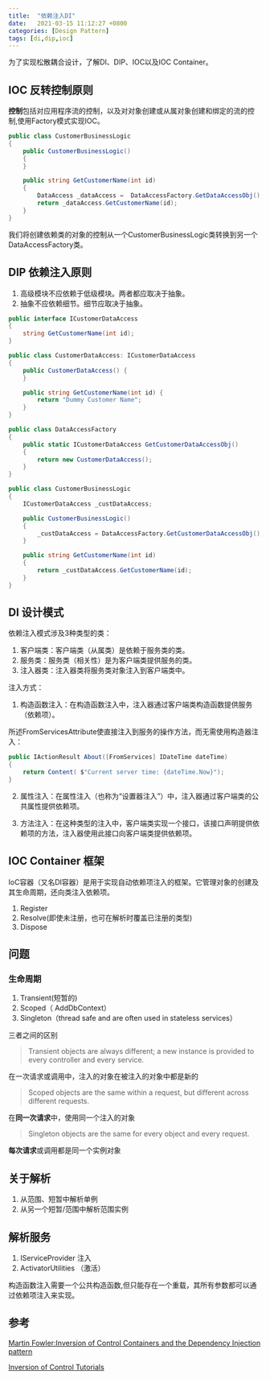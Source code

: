 ```yaml
---
title:  "依赖注入DI"
date:   2021-03-15 11:12:27 +0800
categories: [Design Pattern]
tags: [di,dip,ioc]
---
```


为了实现松散耦合设计，了解DI、DIP、IOC以及IOC Container。
## IOC 反转控制原则
**控制**包括对应用程序流的控制，以及对对象创建或从属对象创建和绑定的流的控制,使用Factory模式实现IOC。

```cs
public class CustomerBusinessLogic
{
    public CustomerBusinessLogic()
    {
    }

    public string GetCustomerName(int id)
    {
        DataAccess _dataAccess =  DataAccessFactory.GetDataAccessObj();
        return _dataAccess.GetCustomerName(id);
    }
}
```

我们将创建依赖类的对象的控制从一个CustomerBusinessLogic类转换到另一个DataAccessFactory类。

## DIP 依赖注入原则
1. 高级模块不应依赖于低级模块。两者都应取决于抽象。
2. 抽象不应依赖细节。细节应取决于抽象。


```cs
public interface ICustomerDataAccess
{
    string GetCustomerName(int id);
}

public class CustomerDataAccess: ICustomerDataAccess
{
    public CustomerDataAccess() {
    }

    public string GetCustomerName(int id) {
        return "Dummy Customer Name";
    }
}

public class DataAccessFactory
{
    public static ICustomerDataAccess GetCustomerDataAccessObj()
    {
        return new CustomerDataAccess();
    }
}

public class CustomerBusinessLogic
{
    ICustomerDataAccess _custDataAccess;

    public CustomerBusinessLogic()
    {
        _custDataAccess = DataAccessFactory.GetCustomerDataAccessObj();
    }

    public string GetCustomerName(int id)
    {
        return _custDataAccess.GetCustomerName(id);
    }
}
```

## DI 设计模式
依赖注入模式涉及3种类型的类：
1. 客户端类：客户端类（从属类）是依赖于服务类的类。
2. 服务类：服务类（相关性）是为客户端类提供服务的类。
3. 注入器类：注入器类将服务类对象注入到客户端类中。

注入方式：
1. 构造函数注入：在构造函数注入中，注入器通过客户端类构造函数提供服务（依赖项）。

所述FromServicesAttribute使直接注入到服务的操作方法，而无需使用构造器注入：

```cs
public IActionResult About([FromServices] IDateTime dateTime)
{
    return Content( $"Current server time: {dateTime.Now}");
}
```

2. 属性注入：在属性注入（也称为“设置器注入”）中，注入器通过客户端类的公共属性提供依赖项。

3. 方法注入：在这种类型的注入中，客户端类实现一个接口，该接口声明提供依赖项的方法，注入器使用此接口向客户端类提供依赖项。


## IOC Container 框架
IoC容器（又名DI容器）是用于实现自动依赖项注入的框架。它管理对象的创建及其生命周期，还向类注入依赖项。
1. Register
2. Resolve(即使未注册，也可在解析时覆盖已注册的类型)
3. Dispose

## 问题
### 生命周期
1. Transient(短暂的)
2. Scoped（ AddDbContext）
3. Singleton（thread safe and are often used in stateless services）

三者之间的区别
> Transient objects are always different; a new instance is provided to every controller and every service.

在一次请求或调用中，注入的对象在被注入的对象中都是新的

> Scoped objects are the same within a request, but different across different requests.

在**同一次请求**中，使用同一个注入的对象

> Singleton objects are the same for every object and every request.

**每次请求**或调用都是同一个实例对象


## 关于解析
1. 从范围、短暂中解析单例
2. 从另一个短暂/范围中解析范围实例

## 解析服务
1. IServiceProvider 注入
2. ActivatorUtilities （激活）

构造函数注入需要一个公共构造函数,但只能存在一个重载，其所有参数都可以通过依赖项注入来实现。

## 参考
[Martin Fowler:Inversion of Control Containers and the Dependency Injection pattern](https://martinfowler.com/articles/injection.html)

[Inversion of Control Tutorials](https://www.tutorialsteacher.com/ioc/lifetime-manager-in-unity-container)
